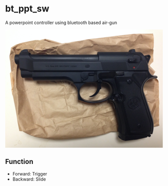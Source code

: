 bt_ppt_sw
=========

A powerpoint controller using bluetooth based air-gun

![image](https://github.com/gnrr/bt_ppt_sw/blob/master/docs/finished.jpg?raw=true)

Function
----------

- Forward: Trigger
- Backward: Slide

